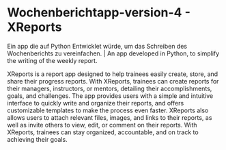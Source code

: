 # Wochenberichtapp-version-4 - XReports
Ein app die auf Python Entwicklet würde, um das Schreiben des Wochenberichts zu vereinfachen. | An app developed in Python, to simplify the writing of the weekly report.

XReports is a report app designed to help trainees easily create, store, and share their progress reports. With XReports, trainees can create reports for their managers, instructors, or mentors, detailing their accomplishments, goals, and challenges. The app provides users with a simple and intuitive interface to quickly write and organize their reports, and offers customizable templates to make the process even faster. XReports also allows users to attach relevant files, images, and links to their reports, as well as invite others to view, edit, or comment on their reports. With XReports, trainees can stay organized, accountable, and on track to achieving their goals.
